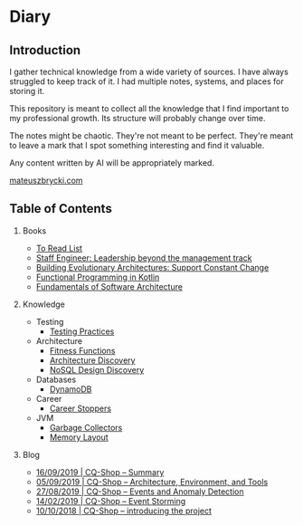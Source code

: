 # Diary

## Introduction

I gather technical knowledge from a wide variety of sources. I have always struggled to keep track of it. I had multiple notes, systems, and places for storing it.

This repository is meant to collect all the knowledge that I find important to my professional growth. Its structure will probably change over time. 

The notes might be chaotic. They're not meant to be perfect. They're meant to leave a mark that I spot something interesting and find it valuable. 

Any content written by AI will be appropriately marked. 

[mateuszbrycki.com](https://mateuszbrycki.com)

## Table of Contents

1. Books
    - [To Read List](./books/to-read.md)
    - [Staff Engineer: Leadership beyond the management track](./books/20240422-staff-engineer.md)
    - [Building Evolutionary Architectures: Support Constant Change](./books/20241225-building-evolutionary-architectures-support-constant-change.md)
    - [Functional Programming in Kotlin](./books/20250110-functional-programming-in-kotlin.md)
    - [Fundamentals of Software Architecture](./books/20250127-fundamentals-of-software-architecture-an-engineering-approach.md)

2. Knowledge
    - Testing
        - [Testing Practices](./knowledge/testing/testing-practices.md)
    - Architecture
        - [Fitness Functions](./knowledge/architecture/fitness-functions.md)
        - [Architecture Discovery](./knowledge/architecture/architecture-discovery.md)
        - [NoSQL Design Discovery](./knowledge/architecture/nosql-design-discovery.md)
    - Databases
        - [DynamoDB](./knowledge/databases/dynamodb.md)
    - Career
        - [Career Stoppers](./knowledge/career/career-stoppers.md)
    - JVM
        - [Garbage Collectors](./knowledge/jvm/garbage-collectors.md)
        - [Memory Layout](./knowledge/jvm/memory-layout.md)

3. Blog
    - [16/09/2019 | CQ-Shop – Summary](./blog/20190916-cq-shop-summary.md)
    - [05/09/2019 | CQ-Shop – Architecture, Environment, and Tools](./blog/20190905-cq-shop-architecture-environment-and-tools.md)
    - [27/08/2019 | CQ-Shop – Events and Anomaly Detection](./blog/20190827-cq-shop–events-anomaly-detection.md)
    - [14/02/2019 | CQ-Shop – Event Storming](./blog/20190214-cq-shop-event-storming.md)
    - [10/10/2018 | CQ-Shop – introducing the project](./blog/20181010-cq-shop-introducing-the-project.md)